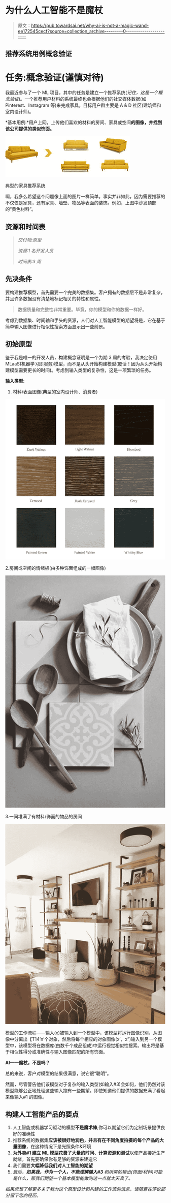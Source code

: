 # 为什么人工智能不是魔杖

> 原文：<https://pub.towardsai.net/why-ai-is-not-a-magic-wand-ee172545cecf?source=collection_archive---------0----------------------->

## 推荐系统用例概念验证

# 任务:概念验证(谨慎对待)

我最近参与了一个 ML 项目，其中的任务是建立一个推荐系统(*记住，这是一个概念验证*)。一个推荐用户材料的系统最终也会根据他们的社交媒体数据(如 Pinterest、Instagram 等)来完成家具。目标用户群主要是 A & D 社区(建筑师和室内设计师)。

*基本用例:*用户上网，上传他们喜欢的材料的房间、家具或空间**的图像，并找到该公司提供的类似饰面。**

![](img/25c61ad777f88a7097095edfb19173d0.png)

典型的家具推荐系统

啊，我多么希望这个问题像上面的图片一样简单。事实并非如此，因为需要推荐的不仅仅是家具，还有家具、墙壁、物品等表面的装饰。例如，上图中沙发顶部的“黄色材料”。

## 资源和时间表

> *交付物:原型*
> 
> *资源:1 名开发人员*
> 
> *时间表:3 周*

## 先决条件

要构建推荐模型，首先需要一个完美的数据集。客户拥有的数据层不是非常复杂，并且许多数据没有清楚地标记相关的特性和属性。

> 数据质量和完整性非常重要。毕竟，你的模型和你的数据一样好。

考虑到数据集、时间轴和手头的资源，人们对人工智能模型的期望将是，它在基于简单输入图像进行相似性搜索方面显示出一些前景。

## 初始原型

鉴于我是唯一的开发人员，构建概念证明是一个为期 3 周的考验，我决定使用 MLaaS(机器学习即服务)模型，而不是从头开始构建模型(废话！因为从头开始构建模型需要更长的时间)。考虑到输入类型的复杂性，这是一项繁琐的任务。

**输入类型:**

1.  材料/表面图像(典型的室内设计师、消费者)

![](img/a408d4e2b79a5ee436b1fd8901733443.png)

2.房间或空间的情绪板(由多种饰面组成的一幅图像)

![](img/95cc8e1bc69ef81e0d5ff5a6ad0452e4.png)

3.一间堆满了有材料/饰面的物品的房间

![](img/46cb527b3bd8d878a8069fbc6ee8fefe.png)

模型的工作流程——输入(x)被输入到一个模型中，该模型将运行图像识别，从图像中分离出【T14’n’个对象，然后将每个相应的对象图像(x’，x”)输入到另一个模型中，该模型将在数据库(由数千个成品组成)中运行视觉相似性搜索。输出将是基于相似性得分或准确性与输入图像匹配的所有饰面。

**AI——魔杖，不是吗？**

总的来说，客户对模型的结果很满意，说它很“聪明”。

然而，尽管警告他们该模型对于复杂的输入类型(如输入#3)会如何，他们仍然对该模型能够公正地处理这些输入抱有一些期望。即使知道他们提供的数据充满了看起来像输入#1 的图像。

## 构建人工智能产品的要点

1.  人工智能或机器学习驱动的模型**不是魔术棒**,你可以期望它们为定制场景提供良好的准确性
2.  推荐系统的数据集**应该被很好地润色，并且有在不同角度拍摄的每个产品的大量图像**，在这种情况下是光照条件&环境
3.  **为外卖#1 建立 ML 模型花费了大量的时间、计算资源和测试**以使产品接近生产就绪。首先要确保你有足够的资源来建造它
4.  我们需要**大幅降低我们对人工智能的期望**
5.  *最后，**如果我，作为一个人，不能理解输入#3** 和所需的输出(饰面/材料)可能是什么，那我们期望一个基本模型能做到这一点就太天真了。*

*如果您想了解更多关于我为这个原型设计和构建的工作流的信息，请随意在评论部分留下您的经历。*